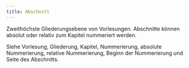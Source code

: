 ```yaml
---
title: Abschnitt
---
```


Zweithöchste Gliederungsebene von Vorlesungen. Abschnitte können absolut oder relativ zum Kapitel nummeriert werden.

Siehe Vorlesung, Gliederung, Kapitel, Nummerierung, absolute Nummerierung, relative Nummerierung, Beginn der Nummerierung und Seite des Abschnitts.
